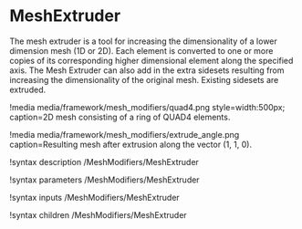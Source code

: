 # MeshExtruder

The mesh extruder is a tool for increasing the dimensionality of a lower dimension mesh (1D or 2D). Each element is converted
to one or more copies of its corresponding higher dimensional element along the specified axis. The Mesh Extruder can also add
in the extra sidesets resulting from increasing the dimensionality of the original mesh. Existing sidesets are extruded.

!media media/framework/mesh_modifiers/quad4.png style=width:500px; caption=2D mesh consisting of a ring of QUAD4 elements.

!media media/framework/mesh_modifiers/extrude_angle.png caption=Resulting mesh after extrusion along the vector (1, 1, 0).

!syntax description /MeshModifiers/MeshExtruder

!syntax parameters /MeshModifiers/MeshExtruder

!syntax inputs /MeshModifiers/MeshExtruder

!syntax children /MeshModifiers/MeshExtruder

